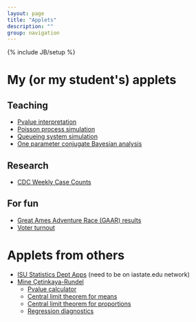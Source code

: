 ```yaml
---
layout: page
title: "Applets"
description: ""
group: navigation
---
```

{% include JB/setup %}

# My (or my student's) applets

## Teaching

- [Pvalue interpretation](https://jaradniemi.shinyapps.io/pvalue/)
- [Poisson process simulation](https://jaradniemi.shinyapps.io/poisson_process/)
- [Queueing system simulation](https://jaradniemi.shinyapps.io/queueing_system/)
- [One parameter conjugate Bayesian analysis](https://jaradniemi.shinyapps.io/one_parameter_conjugate/)

## Research

- [CDC Weekly Case Counts](https://michaud.shinyapps.io/MMWRPlot/)

## For fun

- [Great Ames Adventure Race (GAAR) results](https://jaradniemi.shinyapps.io/GAAR/)
- [Voter turnout](https://jaradniemi.shinyapps.io/voter_turnout/)



# Applets from others

- [ISU Statistics Dept Apps](http://shiny1.stat.iastate.edu/_Statistics/) (need to be on iastate.edu network)
- [Mine Çetinkaya-Rundel](https://stat.duke.edu/~mc301/shiny/applets.html)
  - [Pvalue calculator](http://spark.rstudio.com/minebocek/dist_calc/)
  - [Central limit theorem for means](http://spark.rstudio.com/minebocek/CLT_mean/)
  - [Central limit theorem for proportions](http://spark.rstudio.com/minebocek/CLT_prop/)
  - [Regression diagnostics](http://spark.rstudio.com/minebocek/slr_diag/)

